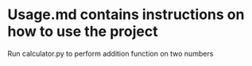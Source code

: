 # Usage.md contains instructions on how to use the project
Run calculator.py to perform addition function on two numbers
